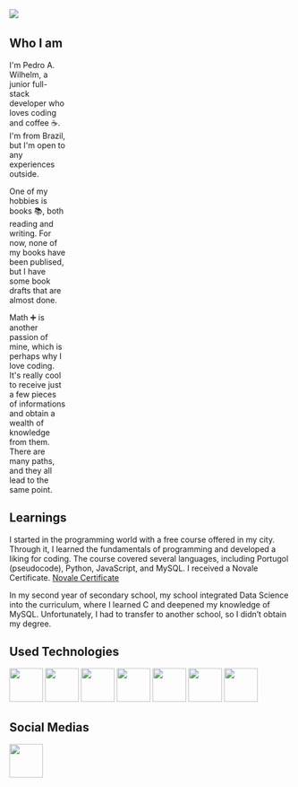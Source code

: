 <img src="capa.gif">
<img src="https://komarev.com/ghpvc/?username=Hivqs79&style=flat-circle&color=blue" alt=""/>  

## Who I am
<div>
  <div align="left" style="width:100px">
    <p>I'm Pedro A. Wilhelm, a junior full-stack developer who loves coding and coffee ☕. I'm from Brazil, but I'm open to any experiences outside.</p> 
    <p>One of my hobbies is books 📚, both reading and writing. For now, none of my books have been publised, but I have some book drafts that are almost done.</p>
    <p>Math ➕ is another passion of mine, which is perhaps why I love coding. It's really cool to receive just a few pieces of informations and obtain a  wealth of knowledge from them. There are many paths, and they all lead to the same point.</p>
  </div>
  <!--
  <div align="right">
    <img width="40%" src="fotoMinha.jpg">
  </div>
  -->
</div>

## Learnings

I started in the programming world with a free course offered in my city. Through it, I learned the fundamentals of programming and developed a liking for coding. The course covered several languages, including Portugol (pseudocode), Python, JavaScript, and MySQL. I received a Novale Certificate.
[Novale Certificate](https://sgn.sesisenai.org.br/arquivos/certificacao/84/9c/9f/849c9f3eff59283f544b9af5ce777e31/pfx10743167973709786092sfx.pdf)

In my second year of secondary school, my school integrated Data Science into the curriculum, where I learned C and deepened my knowledge of MySQL. Unfortunately, I had to transfer to another school, so I didn’t obtain my degree.

## Used Technologies

<img height="60px" width="60px" src="https://cdn.jsdelivr.net/gh/devicons/devicon@latest/icons/java/java-original.svg"/>  <img height="60px" width="60px" src="https://cdn.jsdelivr.net/gh/devicons/devicon@latest/icons/html5/html5-original.svg" />   <img height="60px" width="60px" src="https://cdn.jsdelivr.net/gh/devicons/devicon@latest/icons/css3/css3-original.svg" /> 
  <img height="60px" width="60px" src="https://cdn.jsdelivr.net/gh/devicons/devicon@latest/icons/javascript/javascript-original.svg"/>   <img height="60px" width="60px" src="https://cdn.jsdelivr.net/gh/devicons/devicon@latest/icons/mysql/mysql-original.svg" />   <img  height="60px" width="60px" src="https://cdn.jsdelivr.net/gh/devicons/devicon@latest/icons/vscode/vscode-original.svg" />   <img height="60px" width="60px" src="https://cdn.jsdelivr.net/gh/devicons/devicon@latest/icons/intellij/intellij-original.svg" />   

## Social Medias

<a href="https://www.linkedin.com/in/pedro-augusto-wilhelm-3b6003281/?"><img height="60px" width="60px" src="https://cdn.jsdelivr.net/gh/devicons/devicon@latest/icons/linkedin/linkedin-original.svg" /></a>

<!--
## Testes
<h3 align="left">Connect with me:</h3>

<p><img align="left" src="https://github-readme-stats.vercel.app/api/top-langs?username=hivqs79&show_icons=true&locale=en&layout=compact&count_private=true&include_all_commits=true" alt="hivqs79" /></p>

<p>&nbsp;<img align="center" src="https://github-readme-stats.vercel.app/api?username=hivqs79&show_icons=true&locale=en" alt="hivqs79" /></p>

<p><img align="center" src="https://github-readme-streak-stats.herokuapp.com/?user=hivqs79&" alt="hivqs79" /></p>

          
          
          
